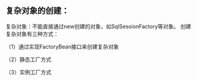  ## 复杂对象的创建：
 复杂对象：不能直接通过new创建的对象，如SqlSessionFactory等对象。
 创建复杂对象有三种方式：
 
（1）通过实现FactoryBean接口来创建复杂对象

（2）静态工厂方式


（3）实例工厂方式
 
 